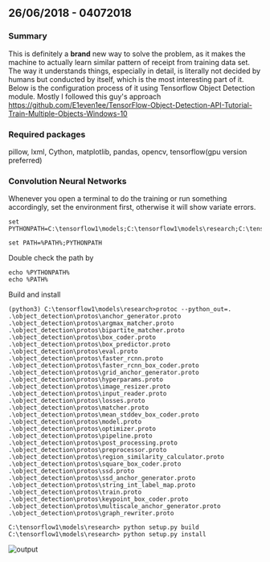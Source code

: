 ## 26/06/2018 - 04072018
### Summary
This is definitely a **brand** new way to solve the problem, as it makes the machine to actually learn similar pattern of receipt from training data set. The way it understands things, especially in detail, is literally not decided by humans but conducted by itself, which is the most interesting part of it. Below is the configuration process of it using Tensorflow Object Detection module. Mostly I followed this guy's approach
https://github.com/E1even1ee/TensorFlow-Object-Detection-API-Tutorial-Train-Multiple-Objects-Windows-10
### Required packages
pillow, lxml, Cython, matplotlib, pandas, opencv, tensorflow(gpu version preferred)
### Convolution Neural Networks
Whenever you open a terminal to do the training or run something accordingly, set the environment first, otherwise it will show variate errors.
```
set PYTHONPATH=C:\tensorflow1\models;C:\tensorflow1\models\research;C:\tensorflow1\models\research\slim

set PATH=%PATH%;PYTHONPATH
```
Double check the path by 
```
echo %PYTHONPATH%
echo %PATH%
```
Build and install
```
(python3) C:\tensorflow1\models\research>protoc --python_out=. .\object_detection\protos\anchor_generator.proto .\object_detection\protos\argmax_matcher.proto .\object_detection\protos\bipartite_matcher.proto .\object_detection\protos\box_coder.proto .\object_detection\protos\box_predictor.proto .\object_detection\protos\eval.proto .\object_detection\protos\faster_rcnn.proto .\object_detection\protos\faster_rcnn_box_coder.proto .\object_detection\protos\grid_anchor_generator.proto .\object_detection\protos\hyperparams.proto .\object_detection\protos\image_resizer.proto .\object_detection\protos\input_reader.proto .\object_detection\protos\losses.proto .\object_detection\protos\matcher.proto .\object_detection\protos\mean_stddev_box_coder.proto .\object_detection\protos\model.proto .\object_detection\protos\optimizer.proto .\object_detection\protos\pipeline.proto .\object_detection\protos\post_processing.proto .\object_detection\protos\preprocessor.proto .\object_detection\protos\region_similarity_calculator.proto .\object_detection\protos\square_box_coder.proto .\object_detection\protos\ssd.proto .\object_detection\protos\ssd_anchor_generator.proto .\object_detection\protos\string_int_label_map.proto .\object_detection\protos\train.proto .\object_detection\protos\keypoint_box_coder.proto .\object_detection\protos\multiscale_anchor_generator.proto .\object_detection\protos\graph_rewriter.proto
```
```
C:\tensorflow1\models\research> python setup.py build
C:\tensorflow1\models\research> python setup.py install
```
![output](https://github.com/E1even1ee/djangotest/tree/master/Documents/Dairy%20Pictures/labelImg.png)
